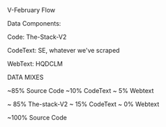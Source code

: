 V-February Flow

Data Components:

Code:
The-Stack-V2

CodeText:
SE, whatever we've scraped

WebText:
HQDCLM

DATA MIXES

~85% Source Code
~10% CodeText
~ 5% Webtext

~ 85% The-stack-V2
~ 15% CodeText
~ 0% Webtext

~100% Source Code